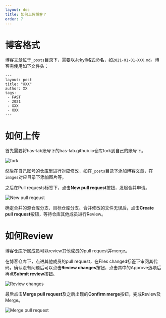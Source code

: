 ```yaml
---
layout: doc
title: 如何上传博客？
order: 7
---
```


# 博客格式

博客文章位于``_posts``目录下，需要以Jekyll格式命名，如``2021-01-01-XXX.md``。博客需使用如下文件头：

```
---
layout: post
title: "XXX"
author: XX
tags:
 - FAST
 - 2021
 - XXX
 - XXX
---
```

# 如何上传

首先需要将has-lab账号下的has-lab.github.io仓库fork到自己的账号下。

![fork](..//images/how-to-upload-blog/fork.png)

然后在自己账号的仓库里进行对应修改，如在``_posts``目录下添加博客文章，在``images``对应目录下添加图片等。

之后在Pull requests标签下，点击**New pull request**按钮，发起合并申请。

![New pull reqeust](..//images/how-to-upload-blog/new_pull_request.png)

确定合并的源仓库分支、目标仓库分支、合并修改的文件无误后，点击**Create pull request**按钮，等待仓库其他成员进行Review。

# 如何Review

博客仓库所属成员可以review其他成员的pull request并merge。

在博客仓库下，点进其他成员的pull request，在Files changed标签下审阅其代码，确认没有问题后可以点击**Review changes**按钮，点击其中的Approve选项后再点**Submit review**按钮。

![Review changes](..//images/how-to-upload-blog/review.png)

最后点击**Merge pull request**及之后出现的**Confirm merge**按钮，完成Review及Merge。

![Merge pull request](..//images/how-to-upload-blog/merge.png)